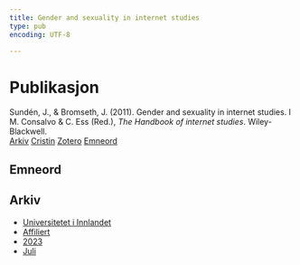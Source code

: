 ```yaml
---
title: Gender and sexuality in internet studies
type: pub
encoding: UTF-8

---
```

<h1>Publikasjon</h1>
<article id="csl-bib-container-VMD4S6WW" class="csl-bib-container">
  <div class="csl-bib-body"> <div class="csl-entry">Sundén, J., &#38; Bromseth, J. (2011). Gender and sexuality in internet studies. I M. Consalvo &#38; C. Ess (Red.), <i>The Handbook of internet studies</i>. Wiley-Blackwell.</div> </div>
  <div class="csl-bib-buttons">
    <a href="#taxonomy-article-VMD4S6WW" alt="archive" class="csl-bib-button">Arkiv</a>
    <a href="https://app.cristin.no/results/show.jsf?id=2163093" alt="Cristin" class="csl-bib-button">Cristin</a>
    <a href="http://zotero.org/groups/5881554/items/VMD4S6WW" alt="Zotero" class="csl-bib-button">Zotero</a>
    <a href="#keywords-article-VMD4S6WW" alt="keywords" class="csl-bib-button">Emneord</a>
  </div>
  <div id="csl-bib-meta-container-VMD4S6WW"></div>
</article>
<div id="csl-bib-meta-VMD4S6WW" class="csl-bib-meta">
  <article id="keywords-article-VMD4S6WW" class="keywords-article">
    <h1>Emneord</h1>
    
  </article>
  <article id="taxonomy-article-VMD4S6WW" class="taxonomy-article">
    <h1>Arkiv</h1>
    <ul>
      <li><a href="{{< params subfolder >}}nn/archive/?key=3DCRN523">Universitetet i Innlandet</a></li>
      <li><a href="{{< params subfolder >}}nn/archive/?key=II9RDAME">Affiliert</a></li>
      <li><a href="{{< params subfolder >}}nn/archive/?key=3TJDYZJS">2023</a></li>
      <li><a href="{{< params subfolder >}}nn/archive/?key=GFFYDGQQ">Juli</a></li>
    </ul>
  </article>
</div>
